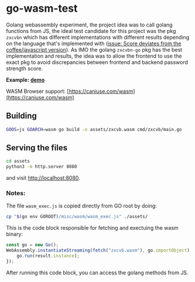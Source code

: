 # go-wasm-test

Golang webassembly experiment, the project idea was to call golang functions from JS, the ideal test candidate for this project was the pkg `zxcvbn` which has different implementations with different results depending on the language that's implemented with ([issue: Score deviates from the coffee/javascript version](https://github.com/nbutton23/zxcvbn-go/issues/20)). As IMO the golang `zxcvbn-go` pkg has the best implementation and results, the idea was to allow the frontend to use the exact pkg to avoid discrepancies between frontend and backend password strength score.

**Example: [demo](https://marcos10soares.github.io/go-wasm-test/assets/index.html)**

WASM Browser support: [https://caniuse.com/wasm](https://caniuse.com/wasm)


## Building
```bash
GOOS=js GOARCH=wasm go build -o assets/zxcvb.wasm cmd/zxcvb/main.go
```


## Serving the files

```bash
cd assets
python3 -m http.server 8080
```

and visit [http://localhost:8080](http://localhost:8080).

### Notes:

The file `wasm_exec.js` is copied directly from GO root by doing:
```bash
cp "$(go env GOROOT)/misc/wasm/wasm_exec.js" ./assets/
```

This is the code block responsible for fetching and exectuing the wasm binary:
```javascript
const go = new Go();
WebAssembly.instantiateStreaming(fetch("zxcvb.wasm"), go.importObject).then((result) => {
    go.run(result.instance);
});
```

After running this code block, you can access the golang methods from JS.


